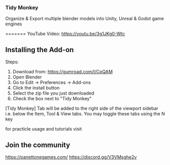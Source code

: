 ### Tidy Monkey ###
Organize & Export multiple blender models into Unity, Unreal & Godot game engines


=======
YouTube Video:
https://youtu.be/3g1JKg0-Wtc

## Installing the Add-on ##
Steps:
1. Download from: https://gumroad.com/l/CpQAM
2. Open Blender
3. Go to Edit -> Preferences -> Add-ons
4. Click the install button
5. Select the zip file you just downloaded
6. Check the box next to "Tidy Monkey"

[Tidy Monkey] Tab will be added to the right side of the viewport sidebar i.e. below the Item, Tool & View tabs. You may toggle these tabs using the N key

for practicle usage and tutorials visit 

## Join the community ##
https://panettonegames.com/
https://discord.gg/V3VMsghe2v



